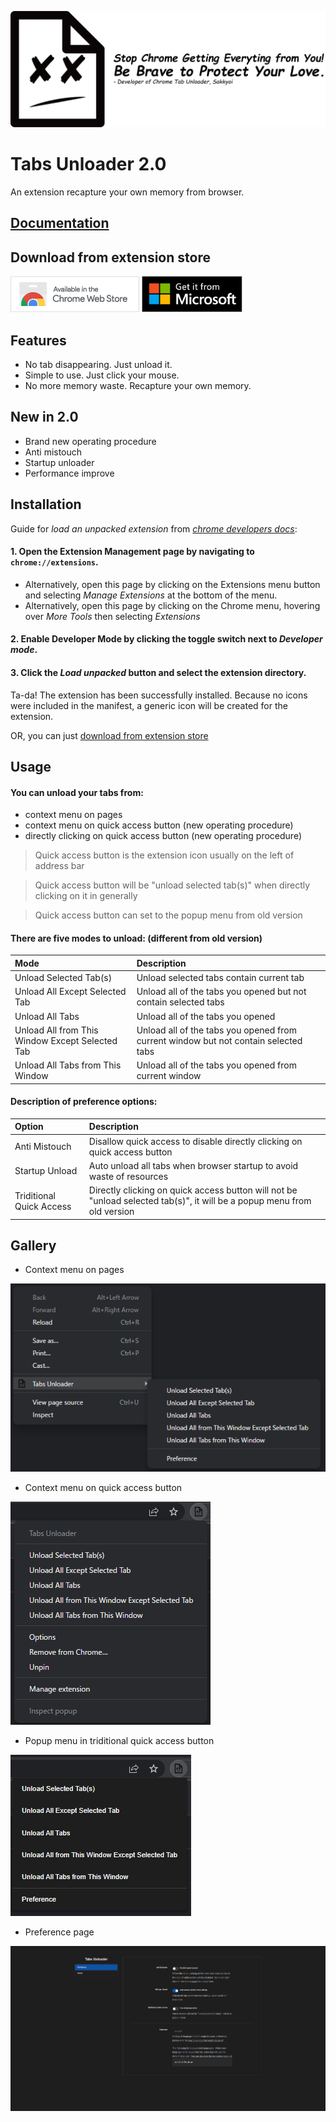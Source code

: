 ![logo](asset/icon/banner.png)

# Tabs Unloader 2.0

An extension recapture your own memory from browser.

## [Documentation](https://sakkyoi.github.io/Tabs-Unloader/guide.html)
## Download from extension store

[![chrome](asset/icon/google_badge.png)](https://chrome.google.com/webstore/detail/jageegmimlcfoomhknbhbmbjacmglnlb) [![edge](asset/icon/microsoft_badge.png)](https://microsoftedge.microsoft.com/addons/detail/cnefkmeedalkkciknnilnnfjponcbchh)

## Features

- No tab disappearing. Just unload it.
- Simple to use. Just click your mouse.
- No more memory waste. Recapture your own memory.

## New in 2.0

- Brand new operating procedure
- Anti mistouch
- Startup unloader
- Performance improve

## Installation

Guide for *load an unpacked extension* from [*chrome developers docs*](https://developer.chrome.com/docs/extensions/mv3/getstarted/#unpacked):
#### 1. Open the Extension Management page by navigating to `chrome://extensions`.
- Alternatively, open this page by clicking on the Extensions menu button and selecting *Manage Extensions* at the bottom of the menu.
- Alternatively, open this page by clicking on the Chrome menu, hovering over *More Tools* then selecting *Extensions*
#### 2. Enable Developer Mode by clicking the toggle switch next to *Developer mode*.
#### 3. Click the *Load unpacked* button and select the extension directory.
Ta-da! The extension has been successfully installed. Because no icons were included in the manifest, a generic icon will be created for the extension.

OR, you can just [download from extension store](#download-from-extension-store)

## Usage
#### You can unload your tabs from:
- context menu on pages
- context menu on quick access button (new operating procedure)
- directly clicking on quick access button (new operating procedure)

> Quick access button is the extension icon usually on the left of address bar

> Quick access button will be "unload selected tab(s)" when directly clicking on it in generally

> Quick access button can set to the popup menu from old version

#### There are five modes to unload: (different from old version)

| Mode | Description |
| :--- | :---------- |
| Unload Selected Tab(s) | Unload selected tabs contain current tab |
| Unload All Except Selected Tab | Unload all of the tabs you opened but not contain selected tabs |
| Unload All Tabs | Unload all of the tabs you opened |
| Unload All from This Window Except Selected Tab | Unload all of the tabs you opened from current window but not contain selected tabs |
| Unload All Tabs from This Window | Unload all of the tabs you opened from current window |

#### Description of preference options:

| Option | Description |
| :----- | :---------- |
| Anti Mistouch | Disallow quick access to disable directly clicking on quick access button |
| Startup Unload | Auto unload all tabs when browser startup to avoid waste of resources |
| Triditional Quick Access | Directly clicking on quick access button will not be "unload selected tab(s)", it will be a popup menu from old version |

## Gallery

- Context menu on pages

![context-pages](asset/readme/context-menu.png)

- Context menu on quick access button

![context-quick-access](asset/readme/quick-access-new.png)

- Popup menu in triditional quick access button

![context-quick-access](asset/readme/quick-access-triditional.png)

- Preference page

![preference](asset/readme/preference.png)